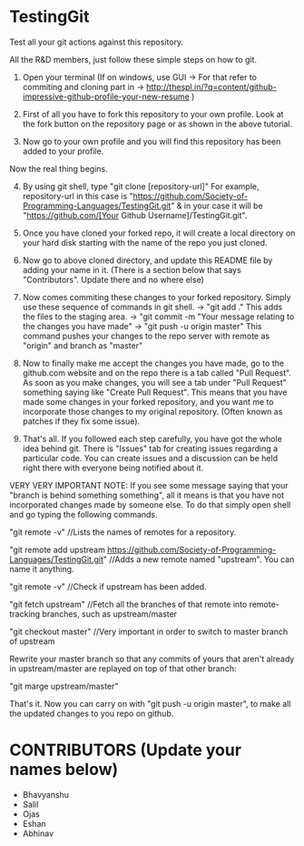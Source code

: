 TestingGit
==========

Test all your git actions against this repository. 

All the R&D members, just follow these simple steps on how to git.

1) Open your terminal (If on windows, use GUI -> For that refer to commiting and cloning part in -> http://thespl.in/?q=content/github-impressive-github-profile-your-new-resume )

2) First of all you have to fork this repository to your own profile. Look at the fork button on the repository page or as shown in the above tutorial.

3) Now go to your own profile and you will find this repository has been added to your profile.

 Now the real thing begins.

4) By using git shell, type "git clone [repository-url]" For example, repository-url in this case is "https://github.com/Society-of-Programming-Languages/TestingGit.git" & in your case it will be "https://github.com/[Your Github Username]/TestingGit.git".

5) Once you have cloned your forked repo, it will create a local directory on your hard disk starting with the name of the repo you just cloned.

6) Now go to above cloned directory, and update this README file by adding your name in it. (There is a section below that says "Contributors". Update there and no where else) 

7) Now comes commiting these changes to your forked repository. Simply use these sequence of commands in git shell.
-> "git add ."  This adds the files to the staging area.
-> "git commit -m "Your message relating to the changes you have made"
-> "git push -u origin master" This command pushes your changes to the repo server with remote as "origin" and branch as "master"

8) Now to finally make me accept the changes you have made, go to the github.com website and on the repo there is a tab called "Pull Request". As soon as you make changes, you will see a tab under "Pull Request" something saying like "Create Pull Request".
   This means that you have made some changes in your forked repository, and you want me to incorporate those changes to my original repository. (Often known as patches if they fix some issue).

9) That's all. If you followed each step carefully, you have got the whole idea behind git. There is "Issues" tab for creating issues regarding a particular code. You can create issues and a discussion can be held right there with everyone being notified about it.

VERY VERY IMPORTANT NOTE: If you see some message saying that your "branch is behind something something", all it means is that you have not incorporated changes made by someone else. To do that simply open shell and go typing the following commands.

"git remote -v" //Lists the names of remotes for a repository.

"git remote add upstream https://github.com/Society-of-Programming-Languages/TestingGit.git" //Adds a new remote named "upstream". You can name it anything.

"git remote -v" //Check if upstream has been added.

"git fetch upstream" //Fetch all the branches of that remote into remote-tracking branches, such as upstream/master

"git checkout master" //Very important in order to switch to master branch of upstream


 Rewrite your master branch so that any commits of yours that
 aren't already in upstream/master are replayed on top of that
 other branch:

"git marge upstream/master"


That's it. Now you can carry on with "git push -u origin master", to make all the updated changes to you repo on github.

CONTRIBUTORS (Update your names below)
============
- Bhavyanshu
- Salil
- Ojas
- Eshan
- Abhinav